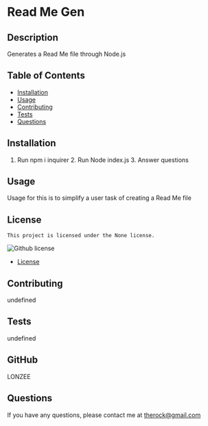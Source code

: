 # Read Me Gen 

  ## Description

Generates a Read Me file through Node.js 

## Table of Contents 

* [Installation](#installation)
* [Usage](#usage)
* [Contributing](#contributing)
* [Tests](#tests)
* [Questions](#questions)

## Installation

1. Run npm i inquirer 2. Run Node index.js 3. Answer questions

## Usage 

Usage for this is to simplify a user task of creating a Read Me file


## License
    This project is licensed under the None license.
![Github license](https://img.shields.io/badge/license-None-blue.svg)  

* [License](#license)
  

## Contributing

undefined

## Tests

undefined

## GitHub
LONZEE

## Questions
If you have any questions, please contact me at therock@gmail.com


